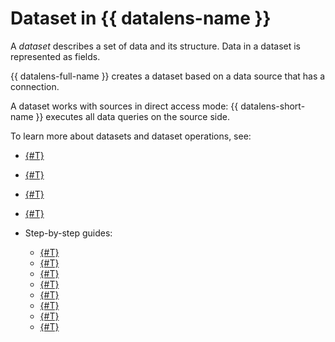 # Dataset in {{ datalens-name }}

A _dataset_ describes a set of data and its structure.
Data in a dataset is represented as fields.

{{ datalens-full-name }} creates a dataset based on a data source that has a connection.


A dataset works with sources in direct access mode: {{ datalens-short-name }} executes all data queries on the source side.


To learn more about datasets and dataset operations, see:

* [{#T}](data-model.md)
* [{#T}](../data-types.md)
* [{#T}](../../dataset/types-lookup-table.md)
* [{#T}](settings.md)

* Step-by-step guides:

  * [{#T}](../../operations/dataset/create.md)
  * [{#T}](../../operations/dataset/join-data.md)
  * [{#T}](../../operations/dataset/create-field.md)
  * [{#T}](../../operations/dataset/create-calculated-field.md)
  * [{#T}](../../operations/dataset/create-filter.md)
  * [{#T}](../../operations/dataset/update-field.md)
  * [{#T}](../../operations/dataset/add-data.md)
  * [{#T}](../../operations/dataset/add-parameter-dataset.md)
